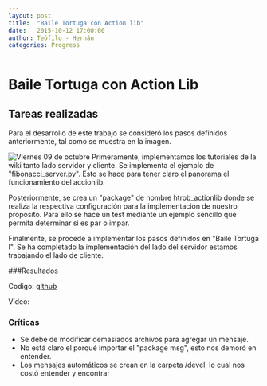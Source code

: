 ```yaml
---
layout: post
title:  "Baile Tortuga con Action lib"
date:   2015-10-12 17:00:00
author: Teófilo - Hernán
categories: Progress
---
```


# Baile Tortuga con Action Lib

## Tareas realizadas
Para el desarrollo de este trabajo se consideró los pasos definidos anteriormente, tal como se muestra en la imagen.

![Viernes 09 de octubre]({{site.baseurl}}/assets/week-progress/turtledance.png) 
Primeramente, implementamos los tutoriales de la wiki tanto lado servidor y cliente. Se implementa el ejemplo de "fibonacci_server.py". Esto se hace para tener claro el panorama el funcionamiento del accionlib.

Posteriormente, se crea un "package" de nombre htrob_actionlib donde se realiza la respectiva configuración para la implementación de nuestro propósito. Para ello se hace un test mediante un ejemplo sencillo que permita determinar si es par o impar. 

Finalmente, se procede a implementar los pasos definidos en "Baile Tortuga I". Se ha completado la implementación del lado del servidor estamos trabajando el lado de cliente.

###Resultados

Codigo: <a href="https://github.com/tchambil/bailetortuga2">github</a>

Video: 
 

### Críticas
- Se debe de modificar demasiados archivos para agregar un mensaje.
- No está claro el porqué importar el "package msg", esto nos demoró en entender.
- Los mensajes automáticos se crean en la carpeta /devel, lo cual nos costó entender y encontrar
